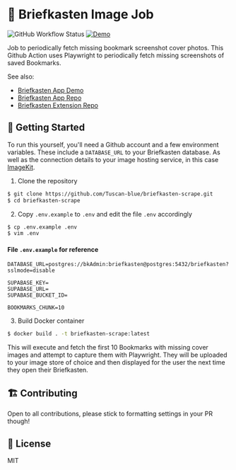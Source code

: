 # 📸 Briefkasten Image Job

![GitHub Workflow Status](https://img.shields.io/github/workflow/status/ndom91/briefkasten-scrape/Playwright%20Fetch%20Images?label=job&style=flat-square)
[![Demo](https://img.shields.io/badge/demo-instance-green?style=flat-square)](https://briefkastenhq.com)

Job to periodically fetch missing bookmark screenshot cover photos. This Github Action uses Playwright to periodically fetch missing screenshots of saved Bookmarks.

See also:

- [Briefkasten App Demo](https://briefkastenhq.com)
- [Briefkasten App Repo](https://github.com/ndom91/briefkasten)
- [Briefkasten Extension Repo](https://github.com/ndom91/briefkasten-extension)

## 🚀 Getting Started

To run this yourself, you'll need a Github account and a few environment variables. These include a `DATABASE_URL` to your Briefkasten database. As well as the connection details to your image hosting service, in this case [ImageKit](https://imagekit.io).

1. Clone the repository

```sh
$ git clone https://github.com/Tuscan-blue/briefkasten-scrape.git
$ cd briefkasten-scrape
```

2. Copy `.env.example` to `.env` and edit the file `.env` accordingly

```sh
$ cp .env.example .env
$ vim .env
```
#### **File `.env.example` for reference**

```
DATABASE_URL=postgres://bkAdmin:briefkasten@postgres:5432/briefkasten?sslmode=disable

SUPABASE_KEY=
SUPABASE_URL=
SUPABASE_BUCKET_ID=

BOOKMARKS_CHUNK=10
```

3. Build Docker container

```sh
$ docker build . -t briefkasten-scrape:latest
```

This will execute and fetch the first 10 Bookmarks with missing cover images and attempt to capture them with Playwright. They will be uploaded to your image store of choice and then displayed for the user the next time they open their Briefkasten.

## 🏗 Contributing

Open to all contributions, please stick to formatting settings in your PR though!

## 📝 License

MIT
